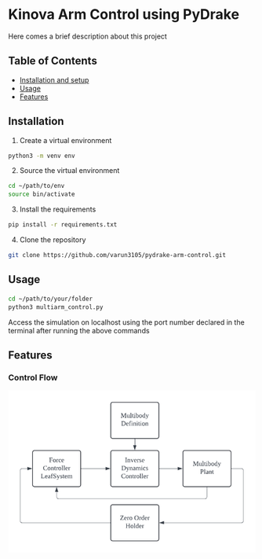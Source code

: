 # Kinova Arm Control using PyDrake

Here comes a brief description about this project

## Table of Contents
- [Installation and setup](#installation)
- [Usage](#usage)
- [Features](#features)



## Installation
1. Create a virtual environment 
```bash
python3 -m venv env
```

2. Source the virtual environment
```bash
cd ~/path/to/env
source bin/activate
```

3. Install the requirements
```bash
pip install -r requirements.txt
```
4. Clone the repository
```bash
git clone https://github.com/varun3105/pydrake-arm-control.git
```


## Usage
```bash
cd ~/path/to/your/folder
python3 multiarm_control.py
```
Access the simulation on localhost using the port number declared in the terminal after running the above commands

## Features

### Control Flow
![Unable to load](box_diagram.png)


